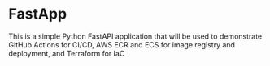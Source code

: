 # FastApp
This is a simple Python FastAPI application that will be used to demonstrate GitHub Actions for CI/CD, AWS ECR and ECS for image registry and deployment, and Terraform for IaC

